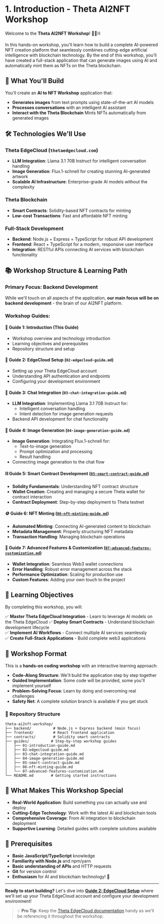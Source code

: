 # 1. Introduction - Theta AI2NFT Workshop

Welcome to the **Theta AI2NFT Workshop**! 🎨🤖⛓️

In this hands-on workshop, you'll learn how to build a complete AI-powered NFT creation platform that seamlessly combines cutting-edge artificial intelligence with blockchain technology. By the end of this workshop, you'll have created a full-stack application that can generate images using AI and automatically mint them as NFTs on the Theta blockchain.

## 🚀 What You'll Build

You'll create an **AI to NFT Workshop** application that:
- **Generates images** from text prompts using state-of-the-art AI models
- **Processes conversations** with an intelligent AI assistant
- **Interact with the Theta Blockchain** Mints NFTs automatically from generated images

## 🛠️ Technologies We'll Use

### **Theta EdgeCloud** (`thetaedgecloud.com`)
- **LLM Integration**: Llama 3.1 70B Instruct for intelligent conversation handling
- **Image Generation**: Flux.1-schnell for creating stunning AI-generated artwork
- **Scalable AI Infrastructure**: Enterprise-grade AI models without the complexity

### **Theta Blockchain**
- **Smart Contracts**: Solidity-based NFT contracts for minting
- **Low-cost Transactions**: Fast and affordable NFT minting

### **Full-Stack Development**
- **Backend**: Node.js + Express + TypeScript for robust API development
- **Frontend**: React + TypeScript for a modern, responsive user interface
- **Integration**: RESTful APIs connecting AI services with blockchain functionality

## 📚 Workshop Structure & Learning Path

### **Primary Focus: Backend Development**
While we'll touch on all aspects of the application, **our main focus will be on backend development** - the brain of our AI2NFT platform.

### **Workshop Guides:**

#### **📖 Guide 1: Introduction** (This Guide)
- Workshop overview and technology introduction
- Learning objectives and prerequisites
- Repository structure and setup

#### **🔧 Guide 2: EdgeCloud Setup** (`02-edgecloud-guide.md`)
- Setting up your Theta EdgeCloud account
- Understanding API authentication and endpoints
- Configuring your development environment

#### **💬 Guide 3: Chat Integration** (`03-chat-integration-guide.md`)
- **LLM Integration**: Implementing Llama 3.1 70B Instruct for:
  - Intelligent conversation handling
  - Intent detection for image generation requests
- Backend API development for chat functionality

#### **🎨 Guide 4: Image Generation** (`04-image-generation-guide.md`)
- **Image Generation**: Integrating Flux.1-schnell for:
  - Text-to-image generation
  - Prompt optimization and processing
  - Result handling
- Connecting image generation to the chat flow

#### **⛓️ Guide 5: Smart Contract Development** ([`05-smart-contract-guide.md`](./05-smart-contract-guide.md))
- **Solidity Fundamentals**: Understanding NFT contract structure
- **Wallet Creation**: Creating and managing a secure Theta wallet for contract interaction
- **Contract Deployment**: Step-by-step deployment to Theta testnet

#### **🪙 Guide 6: NFT Minting** ([`06-nft-minting-guide.md`](./06-nft-minting-guide.md))
- **Automated Minting**: Connecting AI-generated content to blockchain
- **Metadata Management**: Properly structuring NFT metadata
- **Transaction Handling**: Managing blockchain operations

#### **🎨 Guide 7: Advanced Features & Customization** ([`07-advanced-features-customization.md`]())
- **Wallet Integration**: Seamless Web3 wallet connections
- **Error Handling**: Robust error management across the stack
- **Performance Optimization**: Scaling for production use
- **Custom Features**: Adding your own touch to the project

## 🎯 Learning Objectives

By completing this workshop, you will:

✅ **Master Theta EdgeCloud Integration** - Learn to leverage AI models on the Theta EdgeCloud 
✅ **Deploy Smart Contracts** - Understand blockchain development lifecycle  
✅ **Implement AI Workflows** - Connect multiple AI services seamlessly  
✅ **Create Full-Stack Applications** - Build complete web3 applications  

## 🧩 Workshop Format

This is a **hands-on coding workshop** with an interactive learning approach:

- **Code-Along Structure**: We'll build the application step by step together
- **Guided Implementation**: Some code will be provided, some you'll implement yourself
- **Problem-Solving Focus**: Learn by doing and overcoming real challenges
- **Safety Net**: A complete solution branch is available if you get stuck

### **📁 Repository Structure**
```
theta-ai2nft-workshop/
├── backend/          # Node.js + Express backend (main focus)
├── frontend/         # React frontend application  
├── contracts/        # Solidity smart contracts
├── guides/          # Step-by-step workshop guides
│   ├── 01-introduction-guide.md
│   ├── 02-edgecloud-guide.md
│   ├── 03-chat-integration-guide.md
│   ├── 04-image-generation-guide.md
│   ├── 05-smart-contract-guide.md
│   ├── 06-nft-minting-guide.md
│   └── 07-advanced-features-customization.md
└── README.md        # Getting started instructions
```

## 🎪 What Makes This Workshop Special

- **Real-World Application**: Build something you can actually use and deploy
- **Cutting-Edge Technology**: Work with the latest AI and blockchain tools
- **Comprehensive Coverage**: From AI integration to blockchain deployment
- **Supportive Learning**: Detailed guides with complete solutions available

## 🚦 Prerequisites

- **Basic JavaScript/TypeScript** knowledge
- **Familiarity with Node.js** and npm/yarn
- **Basic understanding of APIs** and HTTP requests
- **Git** for version control
- **Enthusiasm** for AI and blockchain technology! 🎉

---

**Ready to start building?** Let's dive into [**Guide 2: EdgeCloud Setup**](./02-edgecloud-guide.md) where we'll set up your Theta EdgeCloud account and configure your development environment!

> 💡 **Pro Tip**: Keep the [Theta EdgeCloud documentation](https://docs.thetatoken.org/docs/theta-edgecloud-overview) handy as we'll be referencing it throughout the workshop.
